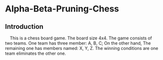 # Alpha-Beta-Pruning-Chess

## Introduction
&nbsp;&nbsp;&nbsp;&nbsp;This is a chess board game. The board size 4x4. The game consists of two teams.
One team has three member: A, B, C; On the other hand, The remaining one has members 
named: X, Y, Z. The winning conditions are one team eliminates the other one.
&nbsp;&nbsp;&nbsp;&nbsp;


